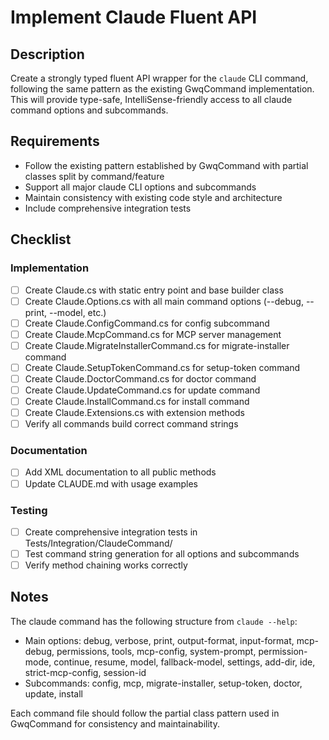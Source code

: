 # Implement Claude Fluent API

## Description

Create a strongly typed fluent API wrapper for the `claude` CLI command, following the same pattern as the existing GwqCommand implementation. This will provide type-safe, IntelliSense-friendly access to all claude command options and subcommands.

## Requirements

- Follow the existing pattern established by GwqCommand with partial classes split by command/feature
- Support all major claude CLI options and subcommands
- Maintain consistency with existing code style and architecture
- Include comprehensive integration tests

## Checklist

### Implementation
- [ ] Create Claude.cs with static entry point and base builder class
- [ ] Create Claude.Options.cs with all main command options (--debug, --print, --model, etc.)
- [ ] Create Claude.ConfigCommand.cs for config subcommand
- [ ] Create Claude.McpCommand.cs for MCP server management
- [ ] Create Claude.MigrateInstallerCommand.cs for migrate-installer command
- [ ] Create Claude.SetupTokenCommand.cs for setup-token command
- [ ] Create Claude.DoctorCommand.cs for doctor command
- [ ] Create Claude.UpdateCommand.cs for update command
- [ ] Create Claude.InstallCommand.cs for install command
- [ ] Create Claude.Extensions.cs with extension methods
- [ ] Verify all commands build correct command strings

### Documentation
- [ ] Add XML documentation to all public methods
- [ ] Update CLAUDE.md with usage examples

### Testing
- [ ] Create comprehensive integration tests in Tests/Integration/ClaudeCommand/
- [ ] Test command string generation for all options and subcommands
- [ ] Verify method chaining works correctly

## Notes

The claude command has the following structure from `claude --help`:
- Main options: debug, verbose, print, output-format, input-format, mcp-debug, permissions, tools, mcp-config, system-prompt, permission-mode, continue, resume, model, fallback-model, settings, add-dir, ide, strict-mcp-config, session-id
- Subcommands: config, mcp, migrate-installer, setup-token, doctor, update, install

Each command file should follow the partial class pattern used in GwqCommand for consistency and maintainability.